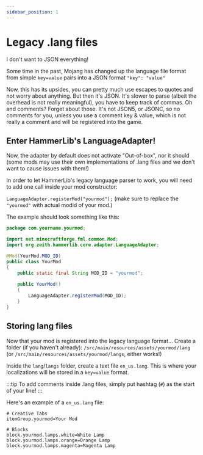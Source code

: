 ```yaml
---
sidebar_position: 1
---
```


# Legacy .lang files
I don't want to JSON everything!

Some time in the past, Mojang has changed up the language file format from simple `key=value` pairs into a JSON format `"key": "value"`

Now, this has its upsides, you can pretty much use escapes to quotes and not worry about anything.
But then it's JSON. It's slower to parse (albeit the overhead is not really meaningful), you have to keep track of commas.
Oh and comments? Forget about those. It's not JSON5, or JSONC, so no comments for you, unless you use a comment key & value, which is not really a comment and will be registered into the game.

## Enter HammerLib's LanguageAdapter!
Now, the adapter by default does not activate "Out-of-box", nor it should (some mods may use their own implementations of .lang files and we don't want to cause issues with them!)

In order to let HammerLib's legacy language parser to work, you will need to add one call inside your mod constructor:

`LanguageAdapter.registerMod("yourmod");` (make sure to replace the `"yourmod"` with actual modid of your mod.)

The example should look something like this:
```java
package com.yourname.yourmod;

import net.minecraftforge.fml.common.Mod;
import org.zeith.hammerlib.core.adapter.LanguageAdapter;

@Mod(YourMod.MOD_ID)
public class YourMod
{
	public static final String MOD_ID = "yourmod";
	
	public YourMod()
	{
		LanguageAdapter.registerMod(MOD_ID);
	}
}
```

## Storing lang files
Now that your mod is registered into the legacy language format...
Create a folder (if you haven't already): `/src/main/resources/assets/yourmod/lang` (or `/src/main/resources/assets/yourmod/langs`, either works!)

Inside the `lang`/`langs` folder, create a text file `en_us.lang`.
This is where your localizations will be stored in a `key=value` format.

:::tip
To add comments inside .lang files, simply put hashtag (`#`) as the start of your line!
:::

Here's an example of a `en_us.lang` file:
```properties
# Creative Tabs
itemGroup.yourmod=Your Mod

# Blocks
block.yourmod.lamps.white=White Lamp
block.yourmod.lamps.orange=Orange Lamp
block.yourmod.lamps.magenta=Magenta Lamp
```